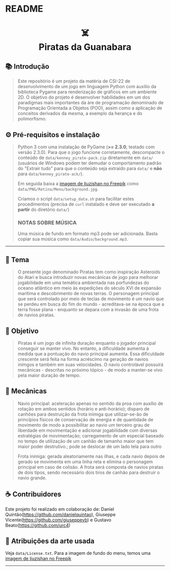 # README
<h1 align="center">
☠️<br>Piratas da Guanabara
</h1>

## 📚 Introdução

> Este repositório é um projeto da matéria de CSI-22 de desenvolvimento de um jogo em linguagem Python com auxílio da biblioteca Pygame para renderização 
de gráficos em um ambiente 2D. O objetivo do projeto é desenvolver habilidades em um dos paradigmas mais importantes da áre de programação denominado de Programação Orientada a Objetos (POO), assim como a aplicação de conceitos derivados da mesma, a exemplo da herança e do polimorfismo.  


## ⚙️ Pré-requisitos e instalação
> Python 3 com uma instalação de PyGame (**>= 2.3.0**, testado com versão 2.3.0). Para que o jogo funcione corretamente, descompacte o conteúdo de 
``data/kenney_pirate-pack.zip`` diretamente em ``data/`` (usuários de Windows podem ter demudar o comportamento padrão do
"Extrair tudo" para que o conteúdo seja extraído para ``data/`` e **não** para ``data/kenney_pirate-ack/``).
> 
> Em seguida baixa a [imagem de liuzishan no Freepik](https://br.freepik.com/fotos-gratis/pintura-digital-de-antigos-navios-de-guerra-viajando-em-mares-agitados_14402173.htm#query=guerra%20de%20navios&position=1&from_view=search&track=robertav1_2_sidr) como ``data/PNG/Retina/Menu/background.jpg``.
> 
> Criamos o script ``data/setup_data.sh`` para facilitar estes procedimentos (precisa de ``curl`` instalado e deve ser executado **a partir** do diretório ``data/``)
> 
> ### NOTAS SOBRE MÚSICA
> Uma música de fundo em formato mp3 pode ser adicionada. Basta copiar sua música como ``data/Audio/background.mp3``. 
---

## 🦜 Tema

> O presente jogo denominado Piratas tem como inspiração Asteroids do Atari e busca introduzir novas mecânicas de jogo para melhorar jogabilidade em uma temática ambientada nas porfundezas do oceano atlântico em meio às expedições do século XVI de expansão marítima e descobrimento de novas terras. O personagem principal que será controlado por meio de teclas de movimento é um navio que se perdeu em busca do fim do mundo - acreditava-se na época que a terra fosse plana - enquanto se depara com a invasão de uma frota de navios piratas.  

## 🥅 Objetivo
> Piratas é um jogo de infinita duração enquanto o jogador principal conseguir se manter vivo. No entanto, a dificuldade aumenta á medida que a pontuação
do navio principal aumenta. Essa dificuldade crescente será feita na forma acréscimo na geração de navios inimgos e também em suas velocidades. O navio controlável possuirá mecânicas - descritas no próximo tópico - de modo a manter-se vivo pela maior duração de tempo. 

## 📐 Mecânicas
> Navio principal: aceleração apenas no sentido da proa com auxílio de rotação em ambos sentidos (horário e anti-horário); disparo de canhões para destruição da frota inimiga que utilizar-se-ão de princípios físicos de conservação de energia e de quantidade de movimento de modo a possibilitar ao navio um terceiro grau de liberdade em movimentação e adicionar jogabilidade com diversas estratégias de movimentação; carregamento de um especial baseado no tempo de utilização de um canhão de tamanho maior que tem maior poder destrutivo.; pode se deslocar de um lado tela para outro
>
> Frota inimiga: gerada aleatoriamente nas ilhas, e cada navio depois de gerado se movimenta em uma linha reta e elimina o personagem principal
em caso de colisão. A frota será composta de navios piratas de dois tipos, sendo necessário dois tiros de canhão para destruir o navio grande.


## ☕ Contribuidores

Este projeto foi realizado em colaboração de: Daniel Quintão(https://github.com/danielquintao), Giuseppe Vicente(https://github.com/giuseppevb) e Gustavo Beato(https://github.com/urc4)

## 🎨 Atribuições da arte usada

Veja ``data/License.txt``. Para a imagem de fundo do menu, temos uma [imagem de liuzishan no Freepik](https://br.freepik.com/fotos-gratis/pintura-digital-de-antigos-navios-de-guerra-viajando-em-mares-agitados_14402173.htm#query=guerra%20de%20navios&position=1&from_view=search&track=robertav1_2_sidr)

---
